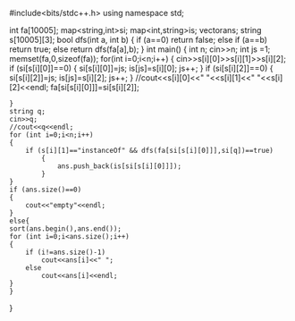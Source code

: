 #include<bits/stdc++.h>
using namespace std;

int fa[10005];
map<string,int>si;
map<int,string>is;
vector<string>ans;
string s[10005][3];
bool dfs(int a, int b)
{
    if (a==0)
        return false;
    else if (a==b)
        return true;
    else
        return dfs(fa[a],b);
}
int main()
{
    int n;
    cin>>n;
    int js =1;
    memset(fa,0,sizeof(fa));
    for(int i=0;i<n;i++)
    {
        cin>>s[i][0]>>s[i][1]>>s[i][2];
        if (si[s[i][0]]==0)
        {
            si[s[i][0]]=js;
            is[js]=s[i][0];
            js++;
        }
        if (si[s[i][2]]==0)
        {
            si[s[i][2]]=js;
            is[js]=s[i][2];
            js++;
        }
        //cout<<s[i][0]<<" "<<s[i][1]<<" "<<s[i][2]<<endl;
        fa[si[s[i][0]]]=si[s[i][2]];
        
    }
    string q;
    cin>>q;
    //cout<<q<<endl;
    for (int i=0;i<n;i++)
    {
        if (s[i][1]=="instanceOf" && dfs(fa[si[s[i][0]]],si[q])==true)
            {
                ans.push_back(is[si[s[i][0]]]);
            }
    }
    if (ans.size()==0)
    {
        cout<<"empty"<<endl;
    }
    else{
    sort(ans.begin(),ans.end());
    for (int i=0;i<ans.size();i++)
    {
        if (i!=ans.size()-1)
            cout<<ans[i]<<" ";
        else
            cout<<ans[i]<<endl;
    }
    }
}
